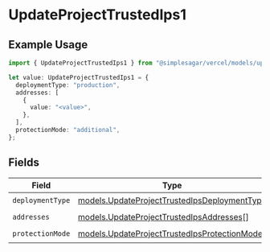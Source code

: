 # UpdateProjectTrustedIps1

## Example Usage

```typescript
import { UpdateProjectTrustedIps1 } from "@simplesagar/vercel/models/updateprojectop.js";

let value: UpdateProjectTrustedIps1 = {
  deploymentType: "production",
  addresses: [
    {
      value: "<value>",
    },
  ],
  protectionMode: "additional",
};
```

## Fields

| Field                                                                                              | Type                                                                                               | Required                                                                                           | Description                                                                                        |
| -------------------------------------------------------------------------------------------------- | -------------------------------------------------------------------------------------------------- | -------------------------------------------------------------------------------------------------- | -------------------------------------------------------------------------------------------------- |
| `deploymentType`                                                                                   | [models.UpdateProjectTrustedIpsDeploymentType](../models/updateprojecttrustedipsdeploymenttype.md) | :heavy_check_mark:                                                                                 | N/A                                                                                                |
| `addresses`                                                                                        | [models.UpdateProjectTrustedIpsAddresses](../models/updateprojecttrustedipsaddresses.md)[]         | :heavy_check_mark:                                                                                 | N/A                                                                                                |
| `protectionMode`                                                                                   | [models.UpdateProjectTrustedIpsProtectionMode](../models/updateprojecttrustedipsprotectionmode.md) | :heavy_check_mark:                                                                                 | N/A                                                                                                |